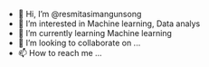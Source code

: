 - 👋 Hi, I’m @resmitasimangunsong
- 👀 I’m interested in Machine learning, Data analys
- 🌱 I’m currently learning Machine learning
- 💞️ I’m looking to collaborate on ...
- 📫 How to reach me ...

<!---
resmitasimangunsong/resmitasimangunsong is a ✨ special ✨ repository because its `README.md` (this file) appears on your GitHub profile.
You can click the Preview link to take a look at your changes.
--->
